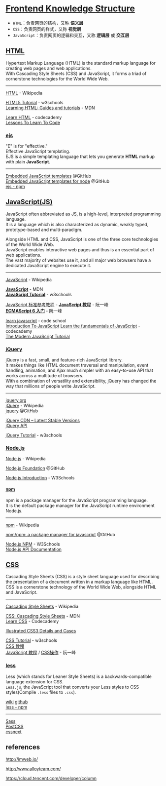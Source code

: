 # [Frontend Knowledge Structure](https://github.com/JacksonTian/fks)

- `HTML`：负责网页的结构，又称 **语义层**  
- `CSS`：负责网页的样式，又称 **视觉层**  
- `JavaScript`：负责网页的逻辑和交互，又称 **逻辑层** 或 **交互层**  

## [HTML](https://www.w3.org/html/)

Hypertext Markup Language (HTML) is the standard markup language for creating web pages and web applications.  
With Cascading Style Sheets (CSS) and JavaScript, it forms a triad of cornerstone technologies for the World Wide Web.  

---

[HTML](https://en.wikipedia.org/wiki/HTML)  - Wikipedia  

[HTML5 Tutorial](https://www.w3schools.com/html/) - w3schools  
[Learning HTML: Guides and tutorials](https://developer.mozilla.org/en-US/docs/Learn/HTML) - MDN  

[Learn HTML](https://www.codecademy.com/learn/learn-html) - codecademy  
[Lessons To Learn To Code ](https://html.com/)  

### [ejs](http://ejs.co/)

"E" is for "effective."   
Effective JavaScript templating.  
EJS is a simple templating language that lets you generate **HTML** markup with plain **JavaScript**.  

---

[Embedded JavaScript templates](https://github.com/mde/ejs) @GitHub  
[Embedded JavaScript templates for node](https://github.com/tj/ejs) @GitHub  
[ejs - npm](https://www.npmjs.com/package/ejs)  

## [JavaScript(JS)](https://www.javascript.com/)

JavaScript often abbreviated as JS, is a high-level, interpreted programming language.  
It is a language which is also characterized as dynamic, weakly typed, prototype-based and multi-paradigm.  

Alongside HTML and CSS, JavaScript is one of the three core technologies of the World Wide Web.  
JavaScript enables interactive web pages and thus is an essential part of web applications.  
The vast majority of websites use it, and all major web browsers have a dedicated JavaScript engine to execute it.  

---

[JavaScript](https://en.wikipedia.org/wiki/JavaScript)   - Wikipedia  

[**JavaScript**](https://developer.mozilla.org/en-US/docs/Web/JavaScript) - MDN  
[**JavaScript Tutorial**](https://www.w3schools.com/js/default.asp) - w3schools  

[JavaScript 标准参考教程](http://javascript.ruanyifeng.com/) - [**JavaScript 教程**](https://wangdoc.com/javascript/) - 阮一峰  
[**ECMAScript 6 入门**](http://es6.ruanyifeng.com/) - 阮一峰  

[learn javascript](https://www.codeschool.com/learn/javascript) - code school  
[Introduction To JavaScript](https://www.codecademy.com/learn/introduction-to-javascript)  [Learn the fundamentals of JavaScript](https://www.codecademy.com/en/tracks/javascript) - codecademy  
[The Modern JavaScript Tutorial](https://javascript.info/)  

### [jQuery](http://jquery.com/)

jQuery is a fast, small, and feature-rich JavaScript library.  
It makes things like HTML document traversal and manipulation, event handling, animation, and Ajax much simpler with an easy-to-use API that works across a multitude of browsers.  
With a combination of versatility and extensibility, jQuery has changed the way that millions of people write JavaScript.

---

[jquery.org](https://js.foundation/)  
[jQuery](https://en.wikipedia.org/wiki/JQuery) - Wikipedia  
[jquery](https://github.com/jquery) @GitHub  

[jQuery CDN – Latest Stable Versions](https://code.jquery.com/)  
[jQuery API](https://api.jquery.com/)  

[jQuery Tutorial](https://www.w3schools.com/jquery/default.asp) - w3schools  

### [Node.js](https://nodejs.org/)

[Node.js](https://en.wikipedia.org/wiki/Node.js) - Wikipedia  

[Node.js Foundation](https://github.com/nodejs) @GitHub  

[Node.js Introduction](https://www.w3schools.com/nodejs/nodejs_intro.asp) - W3Schools

#### [npm](https://www.npmjs.com/)

npm is a package manager for the JavaScript programming language.  
It is the default package manager for the JavaScript runtime environment Node.js.  

---

[npm](https://en.wikipedia.org/wiki/Npm_(software)) - Wikipedia

[npm/npm: a package manager for javascript](https://github.com/npm/npm) @GitHub  

[Node.js NPM](https://www.w3schools.com/nodejs/nodejs_npm.asp) - W3Schools  
[Node.js API Documentation](https://nodejs.org/api/)  

## [CSS](https://www.w3.org/Style/CSS/Overview.en.html)

Cascading Style Sheets (CSS) is a style sheet language used for describing the presentation of a document written in a markup language like HTML.  
CSS is a cornerstone technology of the World Wide Web, alongside HTML and JavaScript.  

---

[Cascading Style Sheets](https://en.wikipedia.org/wiki/Cascading_Style_Sheets) - Wikipedia  

[CSS: Cascading Style Sheets](https://developer.mozilla.org/en-US/docs/Web/CSS) - MDN  
[Learn CSS](https://www.codecademy.com/learn/learn-css) - Codecademy  

[Illustrated CSS3 Details and Cases](https://github.com/airen/CSS3)  

[CSS Tutorial](https://www.w3schools.com/css/) - w3schools  
[CSS 教程](http://www.w3school.com.cn/css/index.asp)  
[JavaScript 教程](https://wangdoc.com/javascript/) / [CSS操作](https://wangdoc.com/javascript/dom/css.html) - 阮一峰  

### [less](http://lesscss.org/)

Less (which stands for Leaner Style Sheets) is a backwards-compatible language extension for CSS.  
`Less.js`, the JavaScript tool that converts your Less styles to CSS styles(Compile `.less` files to `.css`).  

[wiki](https://en.wikipedia.org/wiki/Less_(stylesheet_language))  
[github](https://github.com/less)  
[less - npm](https://www.npmjs.com/package/less)  

---

[Sass](http://sass-lang.com/)  
[PostCSS](https://postcss.org/)  
[cssnext](http://cssnext.io/)  

## references

http://imweb.io/  

http://www.alloyteam.com/  

https://cloud.tencent.com/developer/column  
